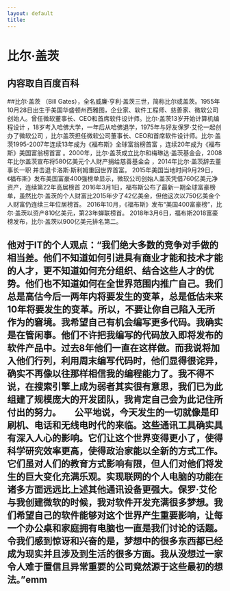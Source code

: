 ```yaml
---
layout: default
title: 
---
```


# 比尔·盖茨

## 内容取自百度百科
##比尔·盖茨  （Bill Gates），全名威廉·亨利·盖茨三世，简称比尔或盖茨。1955年10月28日出生于美国华盛顿州西雅图，企业家、软件工程师、慈善家、微软公司创始人。曾任微软董事长、CEO和首席软件设计师。比尔·盖茨13岁开始计算机编程设计   ，18岁考入哈佛大学，一年后从哈佛退学，1975年与好友保罗·艾伦一起创办了微软公司   ，比尔盖茨担任微软公司董事长、CEO和首席软件设计师。比尔·盖茨1995-2007年连续13年成为《福布斯》全球富翁榜首富   ，连续20年成为《福布斯》美国富翁榜首富   。2000年，比尔·盖茨成立比尔和梅琳达·盖茨基金会，2008年比尔盖茨宣布将580亿美元个人财产捐给慈善基金会   ，2014年比尔·盖茨辞去董事长一职   并击退卡洛斯·斯利姆重回世界首富。  2015年美国当地时间9月29日，《福布斯》发布美国富豪400强榜单显示，微软公司创始人盖茨凭借760亿美元净资产，连续第22年高居榜首  2016年3月1日，福布斯公布了最新一期全球富豪榜单，虽然比尔·盖茨的个人财富比2015年少了42亿美金，但他这次以750亿美金个人财富仍连续三年位居榜首。  2016年10月，《福布斯》发布“美国400富豪榜”，比尔·盖茨以资产810亿美元，第23年蝉联榜首。  2018年3月6日，福布斯2018富豪榜发布，比尔·盖茨以900亿美元排名第二。
## 他对于IT的个人观点：“我们绝大多数的竞争对手做的相当差。他们不知道如何引进具有商业才能和技术才能的人才，更不知道如何充分组织、结合这些人才的优势。他们也不知道如何在全世界范围内推广自己。我们总是高估今后一两年内将要发生的变革，总是低估未来10年将要发生的变革。所以，不要让你自己陷入无所作为的窘境。我希望自己有机会编写更多代码。我确实是在管闲事。他们不许把我编写的代码放入即将发布的软件产品中。过去8年他们一直在这样做。而我说将加入他们行列，利用周末编写代码时，他们显得很诧异，确实不再像以往那样相信我的编程能力了。我不得不说，在搜索引擎上成为弱者其实很有意思，我们已为此组建了规模庞大的开发团队，我肯定自己会为此记住所付出的努力。　　公平地说，今天发生的一切就像是印刷机、电话和无线电时代的来临。这些通讯工具确实具有深入人心的影响。它们让这个世界变得更小了，使得科学研究效率更高，使得政治家能以全新的方式工作。它们虽对人们的教育方式影响有限，但人们对他们将发生的巨大变化充满乐观。实现联网的个人电脑的功能在诸多方面远远比上述其他通讯设备更强大。保罗·艾伦与我创建微软的时候，我对软件开发充满很多梦想。我们希望自己的软件能够对这个世界产生重要影响，让每一个办公桌和家庭拥有电脑也一直是我们讨论的话题。令我们感到惊讶和兴奋的是，梦想中的很多东西都已经成为现实并且涉及到生活的很多方面。我从没想过一家令人难于置信且异常重要的公司竟然源于这些最初的想法。”emm